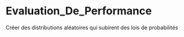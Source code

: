 # Evaluation_De_Performance
Créer des distributions aléatoires qui subirent des lois de probabilités 
